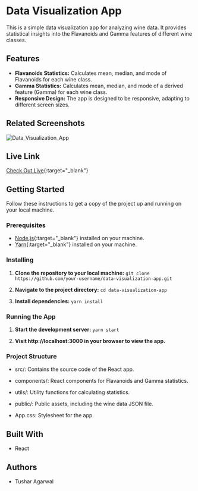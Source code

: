 # Data Visualization App

This is a simple data visualization app for analyzing wine data. It provides statistical insights into the Flavanoids and Gamma features of different wine classes.

## Features

- **Flavanoids Statistics:** Calculates mean, median, and mode of Flavanoids for each wine class.
- **Gamma Statistics:** Calculates mean, median, and mode of a derived feature (Gamma) for each wine class.
- **Responsive Design:** The app is designed to be responsive, adapting to different screen sizes.

## Related Screenshots
![Data_Visualization_App](https://github.com/TusharTechs/data-visualization-app/assets/56952465/61076822-b3c9-4838-93b6-3c51b14f0242)

## Live Link
[Check Out Live](https://wine-data-visualization-app.vercel.app/){:target="_blank"}

## Getting Started

Follow these instructions to get a copy of the project up and running on your local machine.

### Prerequisites

- [Node.js](https://nodejs.org/){:target="_blank"} installed on your machine.
- [Yarn](https://yarnpkg.com/){:target="_blank"} installed on your machine.

### Installing

1. **Clone the repository to your local machine:**
`git clone https://github.com/your-username/data-visualization-app.git`

2. **Navigate to the project directory:**
`cd data-visualization-app`

3. **Install dependencies:**
`yarn install`

### Running the App

1. **Start the development server:**
`yarn start`

2. **Visit http://localhost:3000 in your browser to view the app.**

### Project Structure

- src/: Contains the source code of the React app.

- components/: React components for Flavanoids and Gamma statistics.

- utils/: Utility functions for calculating statistics.

- public/: Public assets, including the wine data JSON file.

- App.css: Stylesheet for the app.

## Built With

- React

## Authors

- Tushar Agarwal
